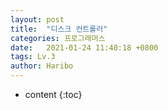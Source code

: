 ```yaml
---
layout: post
title:  "디스크 컨트롤러"
categories: 프로그래머스
date:   2021-01-24 11:40:18 +0800
tags: Lv.3 
author: Haribo
---
```


* content
{:toc}